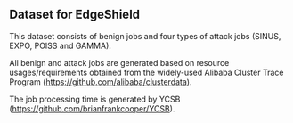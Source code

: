 ## Dataset for EdgeShield

This dataset consists of benign jobs and four types of attack jobs (SINUS, EXPO, POISS and GAMMA). 

All benign and attack jobs are generated based on resource usages/requirements obtained from the widely-used Alibaba Cluster Trace Program (https://github.com/alibaba/clusterdata).

The job processing time is generated by YCSB (https://github.com/brianfrankcooper/YCSB).
